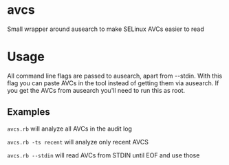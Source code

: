 # avcs
Small wrapper around ausearch to make SELinux AVCs easier to read

# Usage
All command line flags are passed to ausearch, apart from --stdin.
With this flag you can paste AVCs in the tool instead of getting them via ausearch.
If you get the AVCs from ausearch you'll need to run this as root.

## Examples
`avcs.rb`
will analyze all AVCs in the audit log

`avcs.rb -ts recent`
will analyze only recent AVCS

`avcs.rb --stdin`
will read AVCs from STDIN until EOF and use those
